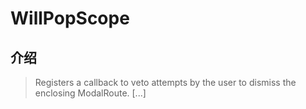 # WillPopScope

## 介绍

> Registers a callback to veto attempts by the user to dismiss the enclosing ModalRoute. [...]
